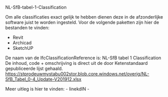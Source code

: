 NL-SfB-tabel-1-Classification

Om alle classificaties exact gelijk te hebben dienen deze in de afzonderlijke software juist te worden ingesteld.
Voor de volgende paketten zijn hier de bestanden te vinden:
- Revit
- Archicad
- SketchUP

De naam van de IfcClassificationReference is: NL-SfB tabel 1 Classification
De inhoud, code + omschrijving is direct uit de door Ketenstandaard gepubliceerde lijst gehaald.
https://stprodeuwmystabu002stor.blob.core.windows.net/overig/NL-SfB_Tabel_0-4_Update-V201912.xlsx

Meer uitleg is hier te vinden: - linekdIN - 
